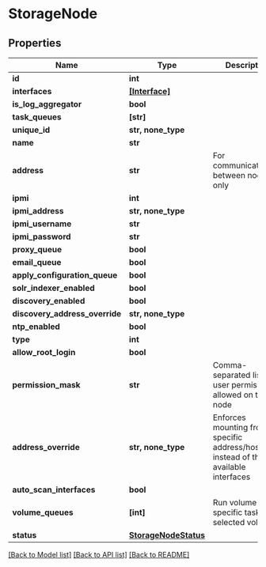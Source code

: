 # StorageNode


## Properties

Name | Type | Description | Notes
------------ | ------------- | ------------- | -------------
**id** | **int** |  | 
**interfaces** | [**[Interface]**](Interface.md) |  | [readonly] 
**is_log_aggregator** | **bool** |  | [readonly] 
**task_queues** | **[str]** |  | 
**unique_id** | **str, none_type** |  | 
**name** | **str** |  | 
**address** | **str** | For communication between nodes only | 
**ipmi** | **int** |  | 
**ipmi_address** | **str, none_type** |  | 
**ipmi_username** | **str** |  | 
**ipmi_password** | **str** |  | 
**proxy_queue** | **bool** |  | 
**email_queue** | **bool** |  | 
**apply_configuration_queue** | **bool** |  | 
**solr_indexer_enabled** | **bool** |  | 
**discovery_enabled** | **bool** |  | 
**discovery_address_override** | **str, none_type** |  | 
**ntp_enabled** | **bool** |  | 
**type** | **int** |  | 
**allow_root_login** | **bool** |  | 
**permission_mask** | **str** | Comma-separated list of user permissions allowed on this node | 
**address_override** | **str, none_type** | Enforces mounting from a specific address/hostname instead of the available interfaces | 
**auto_scan_interfaces** | **bool** |  | 
**volume_queues** | **[int]** | Run volume-specific tasks for selected volumes. | 
**status** | [**StorageNodeStatus**](StorageNodeStatus.md) |  | [optional] 

[[Back to Model list]](../#documentation-for-models) [[Back to API list]](../#documentation-for-api-endpoints) [[Back to README]](../)


